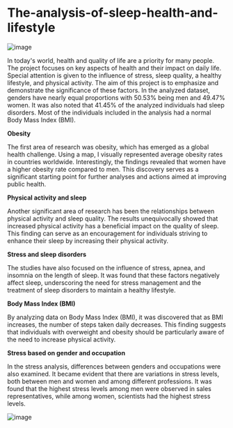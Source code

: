 # The-analysis-of-sleep-health-and-lifestyle
![image](https://github.com/klaudiasolek/The-analysis-of-sleep-health-and-lifestyle/assets/146526586/a11ac641-4781-480f-8799-b56b79247334)

In today's world, health and quality of life are a priority for many people. The project focuses on key aspects of health and their impact on daily life. Special attention is given to the influence of stress, sleep quality, a healthy lifestyle, and physical activity. The aim of this project is to emphasize and demonstrate the significance of these factors. In the analyzed dataset, genders have nearly equal proportions with 50.53% being men and 49.47% women. It was also noted that 41.45% of the analyzed individuals had sleep disorders. Most of the individuals included in the analysis had a normal Body Mass Index (BMI).

**Obesity**

The first area of research was obesity, which has emerged as a global health challenge. Using a map, I visually represented average obesity rates in countries worldwide. Interestingly, the findings revealed that women have a higher obesity rate compared to men. This discovery serves as a significant starting point for further analyses and actions aimed at improving public health.

**Physical activity and sleep**

Another significant area of research has been the relationships between physical activity and sleep quality. The results unequivocally showed that increased physical activity has a beneficial impact on the quality of sleep. This finding can serve as an encouragement for individuals striving to enhance their sleep by increasing their physical activity.

**Stress and sleep disorders**

The studies have also focused on the influence of stress, apnea, and insomnia on the length of sleep. It was found that these factors negatively affect sleep, underscoring the need for stress management and the treatment of sleep disorders to maintain a healthy lifestyle.

**Body Mass Index (BMI)**

By analyzing data on Body Mass Index (BMI), it was discovered that as BMI increases, the number of steps taken daily decreases. This finding suggests that individuals with overweight and obesity should be particularly aware of the need to increase physical activity.

**Stress based on gender and occupation**

In the stress analysis, differences between genders and occupations were also examined. It became evident that there are variations in stress levels, both between men and women and among different professions. It was found that the highest stress levels among men were observed in sales representatives, while among women, scientists had the highest stress levels. 

![image](https://github.com/klaudiasolek/The-analysis-of-sleep-health-and-lifestyle/assets/146526586/a11ac641-4781-480f-8799-b56b79247334)
